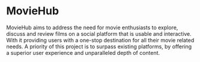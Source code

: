 # MovieHub

MovieHub aims to address the need for movie enthusiasts to explore, discuss and review films on a social platform that is usable and interactive. With it providing users with a one-stop destination for all their movie related needs. A priority of this project is to surpass existing platforms, by offering a superior user experience and unparalleled depth of content. 
